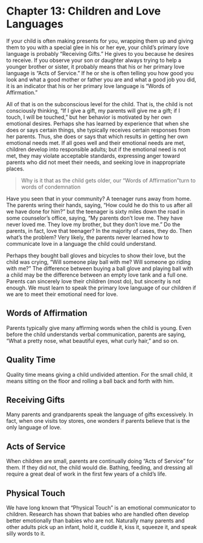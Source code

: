 # Chapter 13: Children and Love Languages

If your child is often making presents for you, wrapping them up and giving them to you with a special glee in his or her eye, your child’s primary love language is probably “Receiving Gifts.” He gives to you because he desires to receive. If you observe your son or daughter always trying to help a younger brother or sister, it probably means that his or her primary love language is “Acts of Service.” If he or she is often telling you how good you look and what a good mother or father you are and what a good job you did, it is an indicator that his or her primary love language is “Words of Affirmation.”

All of that is on the subconscious level for the child. That is, the child is not consciously thinking, “If I give a gift, my parents will give me a gift; if I touch, I will be touched,” but her behavior is motivated by her own emotional desires. Perhaps she has learned by experience that when she does or says certain things, she typically receives certain responses from her parents. Thus, she does or says that which results in getting her own emotional needs met. If all goes well and their emotional needs are met, children develop into responsible adults; but if the emotional need is not met, they may violate acceptable standards, expressing anger toward parents who did not meet their needs, and seeking love in inappropriate places.

> Why is it that as the child gets older, our “Words of Affirmation”turn to words of condemnation

Have you seen that in your community? A teenager runs away from home. The parents wring their hands, saying, “How could he do this to us after all we have done for him?” but the teenager is sixty miles down the road in some counselor’s office, saying, “My parents don’t love me. They have never loved me. They love my brother, but they don’t love me.” Do the parents, in fact, love that teenager? In the majority of cases, they do. Then what’s the problem? Very likely, the parents never learned how to communicate love in a language the child could understand.

Perhaps they bought ball gloves and bicycles to show their love, but the child was crying, “Will someone play ball with me? Will someone go riding with me?” The difference between buying a ball glove and playing ball with a child may be the difference between an empty love tank and a full one. Parents can sincerely love their children (most do), but sincerity is not enough. We must learn to speak the primary love language of our children if we are to meet their emotional need for love.

## Words of Affirmation

Parents typically give many affirming words when the child is young. Even before the child understands verbal communication, parents are saying, “What a pretty nose, what beautiful eyes, what curly hair,” and so on.

## Quality Time

Quality time means giving a child undivided attention. For the small child, it means sitting on the floor and rolling a ball back and forth with him.

## Receiving Gifts

Many parents and grandparents speak the language of gifts excessively. In fact, when one visits toy stores, one wonders if parents believe that is the only language of love.

## Acts of Service

When children are small, parents are continually doing “Acts of Service” for them. If they did not, the child would die. Bathing, feeding, and dressing all require a great deal of work in the first few years of a child’s life.

## Physical Touch

We have long known that “Physical Touch” is an emotional communicator to children. Research has shown that babies who are handled often develop better emotionally than babies who are not. Naturally many parents and other adults pick up an infant, hold it, cuddle it, kiss it, squeeze it, and speak silly words to it.
